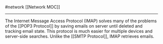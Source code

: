 #network 
[[Network MOC]]
- - -

The Internet Message Access Protocol (IMAP) solves many of the problems of the [[POP3 Protocol]] by saving emails on server until deleted and tracking email state. This protocol is much easier for multiple devices and server-side searches. Unlike the [[SMTP Protocol]], IMAP retrieves emails.